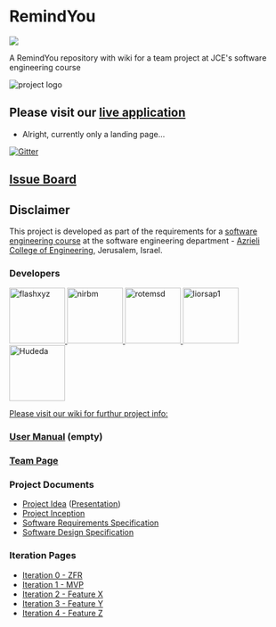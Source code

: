 # RemindYou

<img src="https://github.com/flashxyz/RemindYou/blob/master/remindyou_logo.jpg">


A RemindYou repository with wiki for a team project at JCE's software engineering course

![project logo](https://github.com/flashxyz/RemindYou/blob/master/remindyou_logo.jpg?raw=true)

## Please visit our [live application](https://demo.reactstarterkit.com/)
- Alright, currently only a landing page...

[![Gitter](https://badges.gitter.im/flashxyz/RemindYou.svg)](https://gitter.im/flashxyz/RemindYou?utm_source=badge&utm_medium=badge&utm_campaign=pr-badge)

## [Issue Board](https://huboard.com/robi-y/seproject-team-template#/)

## Disclaimer
This project is developed as part of the requirements for a [software engineering course](https://github.com/jce-il/se-class/wiki) at the software engineering department - [Azrieli College of Engineering](http://www.jce.ac.il/), Jerusalem, Israel.

### Developers
<a href="https://github.com/flashxyz">
<img src="https://avatars0.githubusercontent.com/u/13337543?v=3&s=140" alt="flashxyz" width="100" height="100">
<a href="https://github.com/nirbm">
<img src="https://avatars1.githubusercontent.com/u/14259229?v=3&s=460" alt="nirbm" width="100" height="100">
<a href="https://github.com/rotemsd">
<img src="https://avatars2.githubusercontent.com/u/17545972?v=3&s=460" alt="rotemsd" width="100" height="100">
<a href="https://github.com/liorsap1">
<img src="https://avatars3.githubusercontent.com/u/17621187?v=3&s=460" alt="liorsap1" width="100" height="100">
<a href="https://github.com/Hudeda">
<img src="https://avatars2.githubusercontent.com/u/17565414?v=3&s=460" alt="Hudeda" width="100" height="100">


Please visit our wiki for furthur project info: 

### [User Manual](../../wiki/user-manual) (empty)

### [Team Page](../../wiki/team)

### Project Documents
- [Project Idea](docs/idea.pdf) ([Presentation](https://github.com/Hudeda/project/blob/master/ToRemindYou.pptx?raw=true))
- [Project Inception](https://github.com/Hudeda/project/blob/master/ToRemindYou.docx?raw=true)
- [Software Requirements Specification](../../wiki/srs)
- [Software Design Specification](../../wiki/sds)

### Iteration Pages
- [Iteration 0 - ZFR](../../wiki/iter0-zfr)
- [Iteration 1 - MVP]()
- [Iteration 2 - Feature X]()
- [Iteration 3 - Feature Y]()
- [Iteration 4 - Feature Z]()



